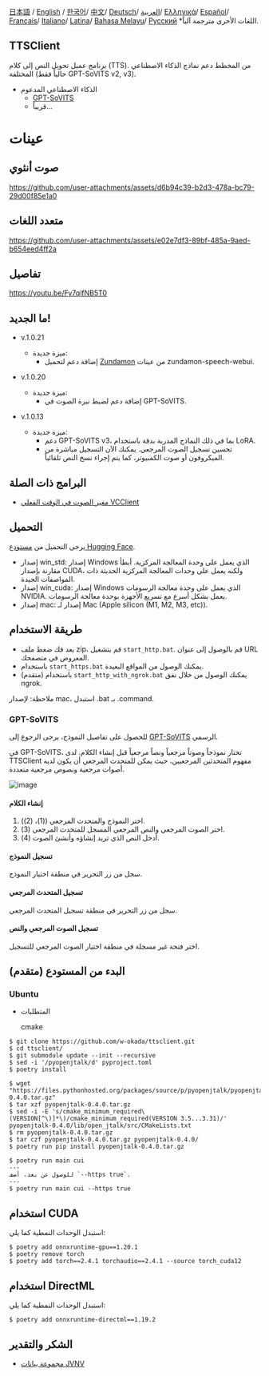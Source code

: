 [日本語](/README.md) /
[English](/docs_i18n/README_en.md) /
[한국어](/docs_i18n/README_ko.md)/
[中文](/docs_i18n/README_zh.md)/
[Deutsch](/docs_i18n/README_de.md)/
[العربية](/docs_i18n/README_ar.md)/
[Ελληνικά](/docs_i18n/README_el.md)/
[Español](/docs_i18n/README_es.md)/
[Français](/docs_i18n/README_fr.md)/
[Italiano](/docs_i18n/README_it.md)/
[Latina](/docs_i18n/README_la.md)/
[Bahasa Melayu](/docs_i18n/README_ms.md)/
[Русский](/docs_i18n/README_ru.md) 
  *اللغات الأخرى مترجمة آلياً.

TTSClient
---

برنامج عميل تحويل النص إلى كلام (TTS). من المخطط دعم نماذج الذكاء الاصطناعي المختلفة (حالياً فقط GPT-SoVITS v2, v3).

- الذكاء الاصطناعي المدعوم
  - [GPT-SoVITS](https://github.com/RVC-Boss/GPT-SoVITS)
  - قريباً...

# عينات

## صوت أنثوي

https://github.com/user-attachments/assets/d6b94c39-b2d3-478a-bc79-29d00f85e1a0

## متعدد اللغات

https://github.com/user-attachments/assets/e02e7df3-89bf-485a-9aed-b654eed4ff2a

## تفاصيل

https://youtu.be/Fy7qifNB5T0

## ما الجديد!
- v.1.0.21
  - ميزة جديدة:
    - إضافة دعم لتحميل [Zundamon](https://github.com/zunzun999/zundamon-speech-webui) من عينات zundamon-speech-webui.

- v.1.0.20
  - ميزة جديدة:
    - إضافة دعم لضبط نبرة الصوت في GPT-SoVITS.

- v.1.0.13
  - ميزة جديدة:
    - دعم GPT-SoVITS v3، بما في ذلك النماذج المدربة بدقة باستخدام LoRA.
    - تحسين تسجيل الصوت المرجعي. يمكنك الآن التسجيل مباشرة من الميكروفون أو صوت الكمبيوتر، كما يتم إجراء نسخ النص تلقائياً.

## البرامج ذات الصلة
- [مغير الصوت في الوقت الفعلي VCClient](https://github.com/w-okada/voice-changer)

## التحميل
يرجى التحميل من [مستودع Hugging Face](https://huggingface.co/wok000/ttsclient000/tree/main).

- إصدار win_std: إصدار Windows الذي يعمل على وحدة المعالجة المركزية. أبطأ مقارنة بإصدار CUDA، ولكنه يعمل على وحدات المعالجة المركزية الحديثة ذات المواصفات الجيدة.
- إصدار win_cuda: إصدار Windows الذي يعمل على وحدة معالجة الرسومات NVIDIA. يعمل بشكل أسرع مع تسريع الأجهزة بوحدة معالجة الرسومات.
- إصدار mac: إصدار لـ Mac (Apple silicon (M1, M2, M3, etc)).

## طريقة الاستخدام
- بعد فك ضغط ملف zip، قم بتشغيل `start_http.bat`. قم بالوصول إلى عنوان URL المعروض في متصفحك.
- باستخدام `start_https.bat` يمكنك الوصول من المواقع البعيدة.
- (متقدم) باستخدام `start_http_with_ngrok.bat` يمكنك الوصول من خلال نفق ngrok.

ملاحظة: لإصدار mac، استبدل .bat بـ .command.

### GPT-SoVITS

للحصول على تفاصيل النموذج، يرجى الرجوع إلى [GPT-SoVITS](https://github.com/RVC-Boss/GPT-SoVITS) الرسمي.

في GPT-SoVITS، تختار نموذجاً وصوتاً مرجعياً ونصاً مرجعياً قبل إنشاء الكلام. لدى TTSClient مفهوم المتحدثين المرجعيين، حيث يمكن للمتحدث المرجعي أن يكون لديه أصوات مرجعية ونصوص مرجعية متعددة.

![image](https://github.com/user-attachments/assets/032a65ed-b9d5-4f8a-8efe-73bd10b66593)

#### إنشاء الكلام

1. اختر النموذج والمتحدث المرجعي ((1)، (2)).
2. اختر الصوت المرجعي والنص المرجعي المسجل للمتحدث المرجعي (3).
3. أدخل النص الذي تريد إنشاؤه وأنشئ الصوت (4).

#### تسجيل النموذج

سجل من زر التحرير في منطقة اختيار النموذج.

#### تسجيل المتحدث المرجعي

سجل من زر التحرير في منطقة تسجيل المتحدث المرجعي.

#### تسجيل الصوت المرجعي والنص

اختر فتحة غير مسجلة في منطقة اختيار الصوت المرجعي للتسجيل.

## البدء من المستودع (متقدم)

### Ubuntu

* المتطلبات
  
  cmake

```
$ git clone https://github.com/w-okada/ttsclient.git
$ cd ttsclient/
$ git submodule update --init --recursive
$ sed -i '/pyopenjtalk/d' pyproject.toml
$ poetry install

$ wget "https://files.pythonhosted.org/packages/source/p/pyopenjtalk/pyopenjtalk-0.4.0.tar.gz"
$ tar xzf pyopenjtalk-0.4.0.tar.gz
$ sed -i -E 's/cmake_minimum_required\(VERSION[^\)]*\)/cmake_minimum_required(VERSION 3.5...3.31)/' pyopenjtalk-0.4.0/lib/open_jtalk/src/CMakeLists.txt
$ rm pyopenjtalk-0.4.0.tar.gz
$ tar czf pyopenjtalk-0.4.0.tar.gz pyopenjtalk-0.4.0/
$ poetry run pip install pyopenjtalk-0.4.0.tar.gz

$ poetry run main cui
---
للوصول عن بعد، أضف `--https true`.
---
$ poetry run main cui --https true
```

## استخدام CUDA
استبدل الوحدات النمطية كما يلي:
```
$ poetry add onnxruntime-gpu==1.20.1
$ poetry remove torch
$ poetry add torch==2.4.1 torchaudio==2.4.1 --source torch_cuda12
```

## استخدام DirectML
استبدل الوحدات النمطية كما يلي:
```
$ poetry add onnxruntime-directml==1.19.2
```

## الشكر والتقدير
- [مجموعة بيانات JVNV](https://sites.google.com/site/shinnosuketakamichi/research-topics/jvnv_corpus)
